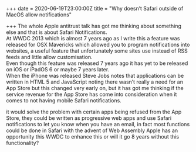 +++
date = 2020-06-19T23:00:00Z
title = "Why doesn’t Safari outside of MacOS allow notifications"

+++
The whole Apple antitrust talk has got me thinking about something else and that is about Safari Notifications.    
At WWDC 2013 which is almost 7 years ago as I write this a feature was released for OSX Mavericks which allowed you to program notifications into websites, a useful feature that unfortunately some sites use instead of RSS feeds and little allow customisation.   
Even though this feature was released 7 years ago it has yet to be released on iOS or iPadOS 6 or maybe 7 years later.  
When the iPhone was released Steve Jobs notes that applications can be written in HTML 5 and JavaScript noting there wasn’t really a need for an App Store but this changed very early on, but it has got me thinking if the service revenue for the App Store has come into consideration when it comes to not having mobile Safari notifications.   

it would solve the problem with certain apps being refused from the App Store, they could be written as progressive web apps and use Safari notifications to let you know when you have an email, in fact most functions could be done in Safari with the advent of Web Assembly Apple has an opportunity this WWDC to enhance this or will it go 8 years without this functionality?